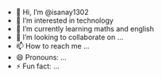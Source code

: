- 👋 Hi, I’m @isanay1302
- 👀 I’m interested in technology
- 🌱 I’m currently learning maths and english
- 💞️ I’m looking to collaborate on ...
- 📫 How to reach me ...
- 😄 Pronouns: ...
- ⚡ Fun fact: ...

<!---
isanay1302/isanay1302 is a ✨ special ✨ repository because its `README.md` (this file) appears on your GitHub profile.
You can click the Preview link to take a look at your changes.
--->
